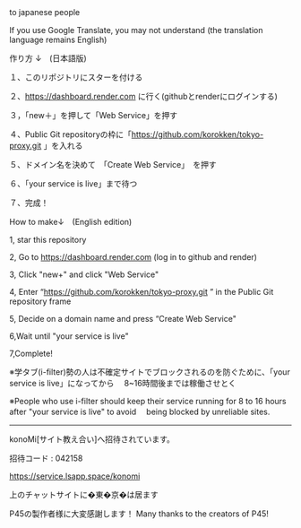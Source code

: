 to japanese people　

If you use Google Translate, you may not understand (the translation language remains English)

作り方 ↓　(日本語版)

１、このリポジトリにスターを付ける

２、https://dashboard.render.com
に行く(githubとrenderにログインする)

３，「new＋」を押して「Web Service」を押す

４、Public Git repositoryの枠に「https://github.com/korokken/tokyo-proxy.git
」を入れる

５、ドメイン名を決めて　「Create Web Service」　を押す

６、「your service is live」まで待つ

７、完成！

 How to make↓　(English edition)

1, star this repository 

2, Go to https://dashboard.render.com
(log in to github and render)

3, Click "new+" and click "Web Service"

4, Enter “https://github.com/korokken/tokyo-proxy.git
” in the Public Git repository frame

5, Decide on a domain name and press “Create Web Service"

6,Wait until "your service is live"

7,Complete!

※学タブ(i-filter)勢の人は不確定サイトでブロックされるのを防ぐために、「your service is live」になってから
　8~16時間後までは稼働させとく

 ※People who use i-filter should keep their service running for 8 to 16 hours after "your service is live" to avoid 
 　being blocked by unreliable sites.

--------------------------------------------------------------

konoMi[サイト教え合い]へ招待されています。

招待コード : 042158

https://service.lsapp.space/konomi

上のチャットサイトに�東�京�は居ます

P45の製作者様に大変感謝します！
Many thanks to the creators of P45!

